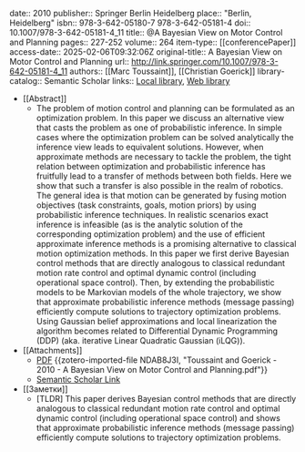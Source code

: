 date:: 2010
publisher:: Springer Berlin Heidelberg
place:: "Berlin, Heidelberg"
isbn:: 978-3-642-05180-7 978-3-642-05181-4
doi:: 10.1007/978-3-642-05181-4_11
title:: @A Bayesian View on Motor Control and Planning
pages:: 227-252
volume:: 264
item-type:: [[conferencePaper]]
access-date:: 2025-02-06T09:32:06Z
original-title:: A Bayesian View on Motor Control and Planning
url:: http://link.springer.com/10.1007/978-3-642-05181-4_11
authors:: [[Marc Toussaint]], [[Christian Goerick]]
library-catalog:: Semantic Scholar
links:: [Local library](zotero://select/library/items/G8GIKLWP), [Web library](https://www.zotero.org/users/12562648/items/G8GIKLWP)

- [[Abstract]]
	- The problem of motion control and planning can be formulated as an optimization problem. In this paper we discuss an alternative view that casts the problem as one of probabilistic inference. In simple cases where the optimization problem can be solved analytically the inference view leads to equivalent solutions. However, when approximate methods are necessary to tackle the problem, the tight relation between optimization and probabilistic inference has fruitfully lead to a transfer of methods between both fields. Here we show that such a transfer is also possible in the realm of robotics. The general idea is that motion can be generated by fusing motion objectives (task constraints, goals, motion priors) by using probabilistic inference techniques. In realistic scenarios exact inference is infeasible (as is the analytic solution of the corresponding optimization problem) and the use of efficient approximate inference methods is a promising alternative to classical motion optimization methods. In this paper we first derive Bayesian control methods that are directly analogous to classical redundant motion rate control and optimal dynamic control (including operational space control). Then, by extending the probabilistic models to be Markovian models of the whole trajectory, we show that approximate probabilistic inference methods (message passing) efficiently compute solutions to trajectory optimization problems. Using Gaussian belief approximations and local linearization the algorithm becomes related to Differential Dynamic Programming (DDP) (aka. iterative Linear Quadratic Gaussian (iLQG)).
- [[Attachments]]
	- [PDF](zotero://select/library/items/NDAB8J3I) {{zotero-imported-file NDAB8J3I, "Toussaint and Goerick - 2010 - A Bayesian View on Motor Control and Planning.pdf"}}
	- [Semantic Scholar Link](https://www.semanticscholar.org/paper/A-Bayesian-View-on-Motor-Control-and-Planning-Toussaint-Goerick/74f7a802056c5ed6fae3a0ecca08ee2307ef3e3c)
- [[Заметки]]
	- [TLDR] This paper derives Bayesian control methods that are directly analogous to classical redundant motion rate control and optimal dynamic control (including operational space control) and shows that approximate probabilistic inference methods (message passing) efficiently compute solutions to trajectory optimization problems.